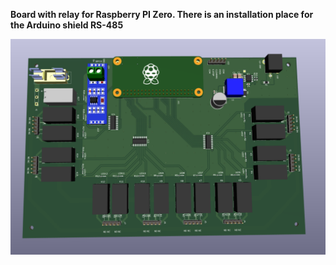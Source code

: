 **Board with relay for Raspberry PI Zero. There is an installation place for the Arduino shield RS-485**

![image info](./img/brd.bmp)